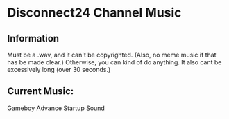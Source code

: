 # Disconnect24 Channel Music

## Information
Must be a .wav, and it can't be copyrighted. (Also, no meme music if that has be made clear.) Otherwise, you can kind of do anything. It also cant be excessively long (over 30 seconds.)

## Current Music:
Gameboy Advance Startup Sound
